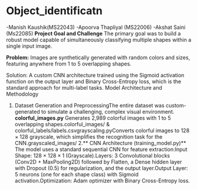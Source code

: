 # Object_identificatn
-Manish Kaushik(MS22043)
-Apoorva Thapliyal (MS22006)
-Akshat Saini (Ms22085)
**Project Goal and Challenge**
The primary goal was to build a robust model capable of simultaneously classifying multiple shapes within a single input image.

**Problem:** Images are synthetically generated with random colors and sizes, featuring anywhere from 1 to 5 overlapping shapes.

Solution: A custom CNN architecture trained using the Sigmoid activation function on the output layer and Binary Cross-Entropy loss, which is the standard approach for multi-label tasks.
Model Architecture and Methodology
1. Dataset Generation and PreprocessingThe entire dataset was custom-generated to simulate a challenging, complex visual environment.
   **colorful_images.py** Generates 2,989 colorful images with 1 to 5 overlapping shapes.colorful_images/ & colorful_labels/labels.csvgrayscaling.pyConverts colorful images to $128 \times 128$ grayscale, which simplifies the recognition task for the CNN.grayscaled_images/
2.** CNN Architecture (training_model.py)**
   The model uses a standard sequential CNN for feature extraction:Input Shape: $128 \times 128 \times 1$ (Grayscale).Layers: 3 Convolutional blocks (Conv2D + MaxPooling2D) followed by   Flatten, a Dense hidden layer with Dropout (0.5) for regularization, and the output layer.Output Layer: 5 neurons (one for each shape class) with Sigmoid activation.Optimization: Adam optimizer with Binary Cross-Entropy loss.
   
   
